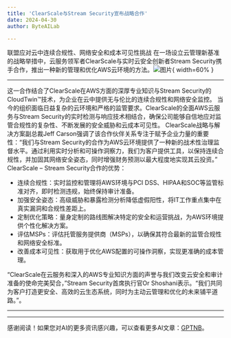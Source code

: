 ```yaml
---
title: 'ClearScale与Stream Security宣布战略合作'
date: 2024-04-30
author: ByteAILab

---
```


联盟应对云中连续合规性、网络安全和成本可见性挑战
在一场设立云管理新基准的战略举措中，云服务领军者ClearScale与实时云安全创新者Stream Security携手合作，推出一种新的管理和优化AWS云环境的方法。![图片](https://ai-techpark.com/wp-content/uploads/2024/04/ClearScale-960x540.jpg){ width=60% }

---
这一合作结合了ClearScale在AWS方面的深厚专业知识与Stream Security的CloudTwin™技术，为企业在云中提供无与伦比的连续合规性和网络安全监控。
当今的组织面临日益复杂的云环境和严格的监管要求。ClearScale的全面AWS云服务与Stream Security的实时检测与响应技术相结合，确保公司能够自信地应对监管合规性的复杂性、不断发展的安全威胁和云成本可见性。
ClearScale战略与解决方案副总裁Jeff Carson强调了该合作伙伴关系专注于赋予企业力量的重要性：“我们与Stream Security的合作为AWS云环境提供了一种新的战术性治理监督水平。通过利用实时分析和可操作洞察力，我们为客户提供工具，以保持连续合规性，并加固其网络安全姿态，同时增强财务预测以最大程度地实现其云投资。”
ClearScale – Stream Security合作的优势：
- 连续合规性：实时监控和管理将AWS环境与PCI DSS、HIPAA和SOC等监管标准对齐，即时检测违规，始终保持审计准备。
- 加强安全姿态：高级威胁和暴露检测分析降低虚假阳性，将IT工作重点集中在真实漏洞和合规性差距上。
- 定制优化策略：量身定制的路线图解决特定的安全和运营挑战，为AWS环境提供个性化解决方案。
- 评估MSPs：评估托管服务提供商（MSPs），以确保其符合最新的监管合规性和网络安全标准。
- 改善成本可见性：获取用于优化AWS配置的可操作洞察，实现更准确的成本管理。

“ClearScale在云服务和深入的AWS专业知识方面的声誉与我们改变云安全和审计准备的使命完美契合，”Stream Security首席执行官Or Shoshani表示。“我们共同为客户打造更安全、高效的云生态系统，同时为主动云管理和优化的未来铺平道路。”。

---
---
感谢阅读！如果您对AI的更多资讯感兴趣，可以查看更多AI文章：[GPTNB](https://gptnb.com)。